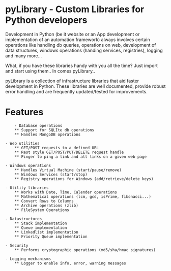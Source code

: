 pyLibrary - Custom Libraries for Python developers
===================================================
Development in Python (be it website or an App development or implementation of an automation framework) always involves certain operations like handling db queries, operations on web, development of data structures, windows operations (handing services, registries), logging and many more...

What, if you have these libraries handy with you all the time? Just import and start using them.. In comes pyLibrary..

pyLibrary is a collection of infrastructure libraries that aid faster development in Python. These libraries are well documented, provide robust error handling and are frequently updated/tested for improvements.

Features
========

    	- Database operations
		** Support for SQLIte db operations
		** Handles MongoDB operations
		
	- Web utilities
		** GET/POST requests to a defined URL
		** Rest style GET/POST/PUT/DELETE request handle
		** Pinger to ping a link and all links on a given web page
		
	- Windows operations
		** Handles Virtual Machine (start/pause/remove)
		** Windows Services (start/stop)
		** Registry operations for Windows (add/retrieve/delete keys)
	
	- Utility libraries 
		** Works with Date, Time, Calender operations
		** Mathematical operations (lcm, gcd, isPrime, fibonacci...)
		** Convert Rows to Columns
		** Archive operations (zlib)
		** FileSystem Operations

	- Datastructures
		** Stack implementation
		** Queue implementation
		** Linkedlist implementation
		** Priority Queue implementation
	
	- Security
		** Performs cryptographic operations (md5/sha/hmac signatures)
	
	- Logging mechanisms
		** Logger to enable info, error, warning messages
